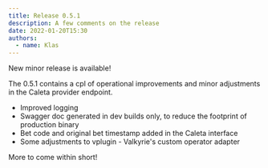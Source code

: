 ```yaml
---
title: Release 0.5.1
description: A few comments on the release
date: 2022-01-20T15:30
authors:
  - name: Klas
---
```


New minor release is available!
<!--truncate-->

The 0.5.1 contains a cpl of operational improvements and minor adjustments in the Caleta provider endpoint.

* Improved logging
* Swagger doc generated in dev builds only, to reduce the footprint of production binary
* Bet code and original bet timestamp added in the Caleta interface
* Some adjustments to vplugin - Valkyrie's custom operator adapter

More to come within short!